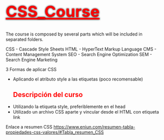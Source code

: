 # CSS_Course

The course is composed by several parts which will be included in separated folders.

CSS - Cascade Style Sheets
HTML - HyperText Markup Language
CMS - Content Management System
SEO - Search Engine Optimization
SEM - Search Engine Marketing

3 Formas de aplicar CSS
- Aplicando el atributo style a las etiquetas (poco recomensable)
    <h2 style="color:red">Descripción del curso</h2>
- Utilizando la etiqueta style, preferiblemente en el head
    <style type="text/css">
        h1 {
            color:red;
            font-size: 50px;
            text-shadow: 0px 0px 5px black;
            text-decoration: underline;
        }
    </style>
- Utilizado un archivo CSS aparte y vincular desde el HTML con etiqueta link
    <link rel="stylesheet" type="text/css" href="styles.css" />

Enlace a resumen CSS
https://www.eniun.com/resumen-tabla-propiedades-css-valores/#Tabla_resumen_CSS
